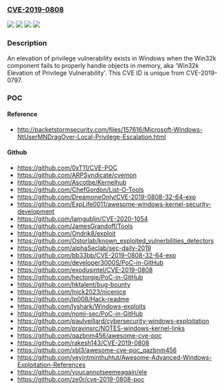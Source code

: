 ### [CVE-2019-0808](https://cve.mitre.org/cgi-bin/cvename.cgi?name=CVE-2019-0808)
![](https://img.shields.io/static/v1?label=Product&message=Windows%20Server&color=blue)
![](https://img.shields.io/static/v1?label=Product&message=Windows&color=blue)
![](https://img.shields.io/static/v1?label=Version&message=n%2Fa&color=blue)
![](https://img.shields.io/static/v1?label=Vulnerability&message=Elevation%20of%20Privilege&color=brighgreen)

### Description

An elevation of privilege vulnerability exists in Windows when the Win32k component fails to properly handle objects in memory, aka 'Win32k Elevation of Privilege Vulnerability'. This CVE ID is unique from CVE-2019-0797.

### POC

#### Reference
- http://packetstormsecurity.com/files/157616/Microsoft-Windows-NtUserMNDragOver-Local-Privilege-Escalation.html

#### Github
- https://github.com/0xT11/CVE-POC
- https://github.com/ARPSyndicate/cvemon
- https://github.com/Ascotbe/Kernelhub
- https://github.com/ChefGordon/List-O-Tools
- https://github.com/DreamoneOnly/CVE-2019-0808-32-64-exp
- https://github.com/ExpLife0011/awesome-windows-kernel-security-development
- https://github.com/Iamgublin/CVE-2020-1054
- https://github.com/JamesGrandoff/Tools
- https://github.com/Ondrik8/exploit
- https://github.com/Ostorlab/known_exploited_vulnerbilities_detectors
- https://github.com/alphaSeclab/sec-daily-2019
- https://github.com/bb33bb/CVE-2019-0808-32-64-exp
- https://github.com/developer3000S/PoC-in-GitHub
- https://github.com/exodusintel/CVE-2019-0808
- https://github.com/hectorgie/PoC-in-GitHub
- https://github.com/hktalent/bug-bounty
- https://github.com/lnick2023/nicenice
- https://github.com/lp008/Hack-readme
- https://github.com/lyshark/Windows-exploits
- https://github.com/nomi-sec/PoC-in-GitHub
- https://github.com/paulveillard/cybersecurity-windows-exploitation
- https://github.com/pravinsrc/NOTES-windows-kernel-links
- https://github.com/qazbnm456/awesome-cve-poc
- https://github.com/rakesh143/CVE-2019-0808
- https://github.com/xbl3/awesome-cve-poc_qazbnm456
- https://github.com/yeyintminthuhtut/Awesome-Advanced-Windows-Exploitation-References
- https://github.com/youcannotseemeagain/ele
- https://github.com/ze0r/cve-2019-0808-poc

